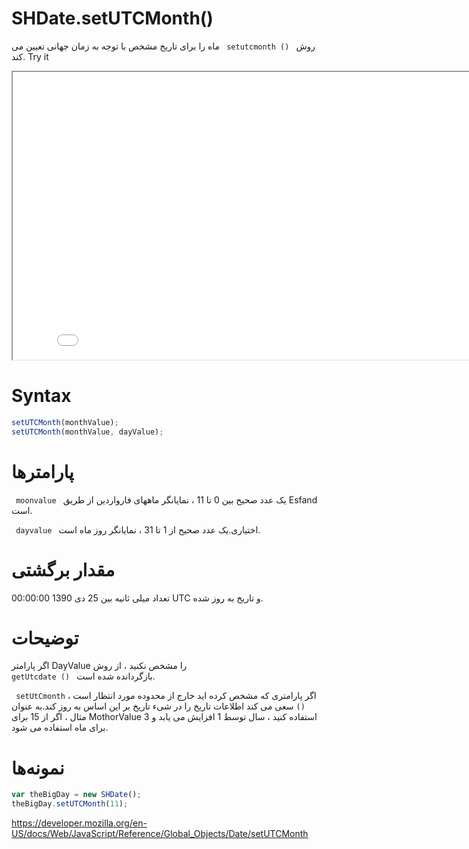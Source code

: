 # SHDate.setUTCMonth()

روش <code dir = "ltr"> setutcmonth () </code> ماه را برای تاریخ مشخص با توجه به زمان جهانی تعیین می کند.
Try it

<iframe style="width: 830px; height: 460px;" src="/SHDateTime-js/examples/live.html?function=getHours" title="MDN Web Docs Interactive Example" loading="lazy"></iframe>
<br/>

# Syntax

```js
setUTCMonth(monthValue);
setUTCMonth(monthValue, dayValue);
```

# پارامترها
<code dir = "ltr"> moonvalue </code>
یک عدد صحیح بین 0 تا 11 ، نمایانگر ماههای فارواردین از طریق Esfand است.

<code dir = "ltr"> dayvalue </code>
اختیاری.یک عدد صحیح از 1 تا 31 ، نمایانگر روز ماه است.
# مقدار برگشتی

تعداد میلی ثانیه بین 25 دی 1390 00:00:00 UTC و تاریخ به روز شده.
# توضیحات
اگر پارامتر DayValue را مشخص نکنید ، از روش <code dir = "ltr"> getUtcdate () </code> بازگردانده شده است.

اگر پارامتری که مشخص کرده اید خارج از محدوده مورد انتظار است ، <Code DIR = "ltr"> setUtCmonth () </code> سعی می کند اطلاعات تاریخ را در شیء تاریخ بر این اساس به روز کند.به عنوان مثال ، اگر از 15 برای MothorValue استفاده کنید ، سال توسط 1 افزایش می یابد و 3 برای ماه استفاده می شود.
# نمونه‌ها

```js
var theBigDay = new SHDate();
theBigDay.setUTCMonth(11);
```

https://developer.mozilla.org/en-US/docs/Web/JavaScript/Reference/Global_Objects/Date/setUTCMonth
